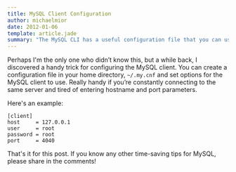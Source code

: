 ```yaml
---
title: MySQL Client Configuration
author: michaelmior
date: 2012-01-06
template: article.jade
summary: "The MySQL CLI has a useful configuration file that you can use to avoid retyping usernames and passwords."
---
```


Perhaps I'm the only one who didn’t know this, but a while back, I discovered a handy trick for configuring the MySQL client.
You can create a configuration file in your home directory, `~/.my.cnf` and set options for the MySQL client to use.
Really handy if you’re constantly connecting to the same server and tired of entering hostname and port parameters.

Here's an example:

~~~ text
[client]
host     = 127.0.0.1
user     = root
password = root
port     = 4040
~~~

That's it for this post.
If you know any other time-saving tips for MySQL, please share in the comments!
